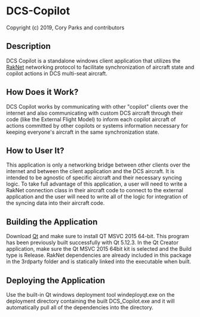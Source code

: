 # DCS-Copilot

Copyright (c) 2019, Cory Parks and contributors

## Description
DCS Copilot is a standalone windows client application that utilizes the [RakNet](https://github.com/facebookarchive/RakNet) 
networking protocol to facilitate synchronization of aircraft state and copilot actions in DCS multi-seat aircraft.

## How Does it Work?
DCS Copilot works by communicating with other "copilot" clients over the internet and also communicating with custom DCS aircraft 
through their code (like the External Flight Model) to inform each copilot aircraft of actions committed by other copilots 
or systems information necessary for keeping everyone's aircraft in the same synchronization state.

## How to User It?
This application is only a networking bridge between other clients over the internet and between the client application and the 
DCS aircraft. It is intended to be agnostic of specific aircraft and their necessary syncing logic. To take full advantage of this 
application, a user will need to write a RakNet connection class in their aircraft code to connect to the external application and 
the user will need to write all of the logic for integration of the syncing data into their aircraft code. 

## Building the Application
Download [Qt](https://www.qt.io/download) and make sure to install QT <version> MSVC 2015 64-bit.  This program has been previously built successfully with Qt 5.12.3.  In the Qt Creator application, make sure the Qt <version> MSVC 2015 64bit kit is selected and the Build type is Release.
RakNet dependencies are already included in this package in the 3rdparty folder and is statically linked into the executable when built.

## Deploying the Application
Use the built-in Qt windows deployment tool windeployqt.exe on the deployment directory containing the built DCS_Copilot.exe and it will 
automatically pull all of the dependencies into the directory.
